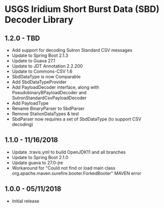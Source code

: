 # USGS Iridium Short Burst Data (SBD) Decoder Library

## 1.2.0 - TBD
 * Add support for decoding Sutron Standard CSV messages
 * Update to Spring Boot 2.1.3
 * Update to Guava 27.1
 * Update to JDT Annotation 2.2.200
 * Update to Commons-CSV 1.6
 * SbdDataType is now Comparable
 * Add SbdDataTypeProvider
 * Add PayloadDecoder interface, along with PseudobinaryBPayloadDecoder and SutronStandardCsvPayloadDecoder
 * Add PayloadType
 * Rename BinaryParser to SbdParser
 * Remove StationDataTypes & test
 * SbdParser now requires a set of SbdDataType (to support CSV decoding)
 
## 1.1.0 - 11/16/2018
 * Update .travis.yml to build OpenJDK11 and all branches
 * Update to Spring Boot 2.1.0
 * Update guava to 27.0-jre
 * Workaround for "Could not find or load main class org.apache.maven.surefire.booter.ForkedBooter" MAVEN error

## 1.0.0 - 05/11/2018
 * Initial release
